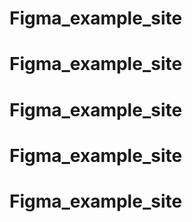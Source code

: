 # Figma_example_site
# Figma_example_site
# Figma_example_site
# Figma_example_site
# Figma_example_site
